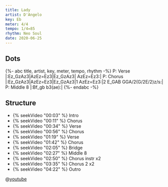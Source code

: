 ```yaml
---
title: Lady
artist: D'Angelo
key: Eb
meter: 4/4
tempo: 1/4=85
rhythm: Neo Soul
date: 2020-06-25
---
```


## Dots

{%- abc title, artist, key, meter, tempo, rhythm -%}
P: Verse
|:Ez_GzAz3|AzEz=Ez3|Ez_GzAz3| AzEz=Ez3:|
P: Chorus
|:Ez_GzAz3|AzEz=Ez3|Ez_GzAz3|1 AzEz=Ez3:|2 E_GAB GGA/2(G/2E/2)z/s:|
P: Middle 8
|:Bf_gb b3(ae):|
{%- endabc -%}

## Structure

- {% seekVideo "00:03" %} Intro
- {% seekVideo "00:11" %} Chorus
- {% seekVideo "00:34" %} Verse
- {% seekVideo "00:56" %} Chorus
- {% seekVideo "01:19" %} Verse
- {% seekVideo "01:42" %} Chorus
- {% seekVideo "02:05" %} Bridge
- {% seekVideo "02:27" %} Middle 8
- {% seekVideo "02:50" %} Chorus instr x2
- {% seekVideo "03:35" %} Chorus 2 x2
- {% seekVideo "04:22" %} Outro


@[youtube](fLmkoiXuJlg)
